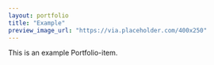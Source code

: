 ```yaml
---
layout: portfolio
title: "Example"
preview_image_url: "https://via.placeholder.com/400x250"
---
```


This is an example Portfolio-item.
